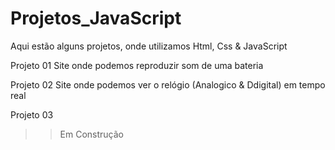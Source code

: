 # Projetos_JavaScript
Aqui estão alguns projetos, onde utilizamos Html, Css & JavaScript

Projeto 01
Site onde podemos reproduzir som de uma bateria

Projeto 02
Site onde podemos ver o relógio (Analogico & Ddigital) em tempo real

Projeto 03
>>Em Construção

